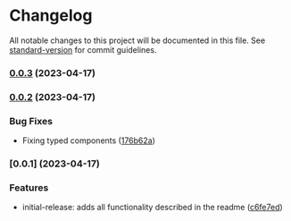 # Changelog

All notable changes to this project will be documented in this file. See [standard-version](https://github.com/conventional-changelog/standard-version) for commit guidelines.

### [0.0.3](https://github.com/flrfinance/react-enotify/compare/v0.0.4...v0.0.3) (2023-04-17)

### [0.0.2](https://github.com/flrfinance/react-enotify/compare/v0.0.1...v0.0.2) (2023-04-17)

### Bug Fixes

- Fixing typed components ([176b62a](https://github.com/flrfinance/react-enotify/commit/176b62ad93556a6077acba9b623d4ced5729c0e7))

### [0.0.1] (2023-04-17)

### Features

- initial-release: adds all functionality described in the readme ([c6fe7ed](https://github.com/flrfinance/react-enotify/commit/c6fe7ed8ef2cce9a2423ff423941dfa7c96c97f4))
